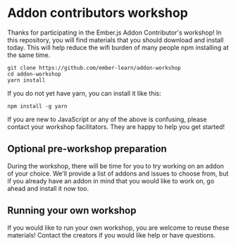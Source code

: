 # Addon contributors workshop

Thanks for participating in the Ember.js Addon Contributor's workshop!
In this repository, you will find materials that you should download and install today.
This will help reduce the wifi burden of many people npm installing at the same time.

```
git clone https://github.com/ember-learn/addon-workshop
cd addon-workshop
yarn install
```

If you do not yet have yarn, you can install it like this:

```
npm install -g yarn
```

If you are new to JavaScript or any of the above is confusing, please contact your workshop facilitators. They are happy to help you get started!

## Optional pre-workshop preparation

During the workshop, there will be time for you to try working on an addon of your choice. We'll provide a list of addons and issues to choose from, but if you already have an addon in mind that you would like to work on, go ahead and install it now too.

## Running your own workshop

If you would like to run your own workshop, you are welcome to reuse these materials! Contact the creators if you would like help or have questions.
